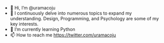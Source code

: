 - 👋 Hi, I’m @uramacoju
- 👀 I continuously delve into numerous topics to expand my understanding. Design, Programming, and Psychology are some of my key interests.
- 🌱 I’m currently learning Python
- 📫 How to reach me https://twitter.com/uramacoju

<!---
COJUrama/COJUrama is a ✨ special ✨ repository because its `README.md` (this file) appears on your GitHub profile.
You can click the Preview link to take a look at your changes.
--->
